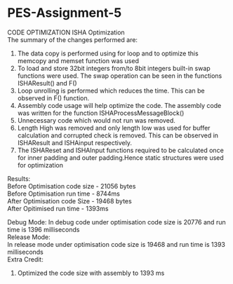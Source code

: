 # PES-Assignment-5
CODE OPTIMIZATION
ISHA Optimization</br>
The summary of the changes performed are:</br>
1) The data copy is performed using for loop and to optimize this memcopy and memset function was used</br>
2) To load and store 32bit integers from/to 8bit integers built-in swap functions were used. The swap operation can be seen in the functions ISHAResult() and F()</br>
3) Loop unrolling is performed which reduces the time. This can be observed in F() function.</br>
4) Assembly code usage will help optimize the code. The assembly code was written for the function ISHAProcessMessageBlock() </br>
5) Unnecessary code which would not run was removed. </br>
6) Length High was removed and only length low was used for buffer calculation and corrupted check is removed. This can be observed in ISHAResult and ISHAinput respectively.</br>
7) The ISHAReset and ISHAInput functions required to be calculated once for inner padding and outer padding.Hence static structures were used for optimization</br> 

Results:</br>
Before Optimisation code size - 21056 bytes </br>
Before Optimisation run time - 8744ms</br>
After Optimisation code Size - 19468 bytes</br>
After Opitimised run time - 1393ms</br>

Debug Mode:
In debug code under optimisation code size is 20776 and run time is  1396 milliseconds  </br>
Release Mode:</br> 
In release mode under optimisation code size is 19468 and run time is 1393 milliseconds</br>
Extra Credit: </br>
1. Optimized the code size with assembly to 1393 ms </br>
